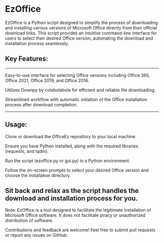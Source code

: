 # EzOffice

EzOffice is a Python script designed to simplify the process of downloading and installing various versions of Microsoft Office directly from their official download links. This script provides an intuitive command-line interface for users to select their desired Office version, automating the download and installation process seamlessly.
## Key Features:

---

Easy-to-use interface for selecting Office versions including Office 365, Office 2021, Office 2019, and Office 2016.


Utilizes Downpy by colebolebole for efficient and reliable file downloading.


Streamlined workflow with automatic initiation of the Office installation process after download completion.


---
## Usage:

Clone or download the OfficeEz repository to your local machine.


Ensure you have Python installed, along with the required libraries (requests, and tqdm).


Run the script (ezoffice.py or gui.py) in a Python environment.


Follow the on-screen prompts to select your desired Office version and choose the installation directory.


Sit back and relax as the script handles the download and installation process for you.
---


Note: EzOffice is a tool designed to facilitate the legitimate installation of Microsoft Office software. It does not facilitate piracy or unauthorized distribution of software.



Contributions and feedback are welcome! Feel free to submit pull requests or report any issues on GitHub.
